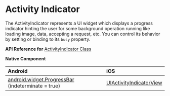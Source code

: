 # Activity Indicator

The ActivityIndicator represents a UI widget which displays a progress indicator hinting the user for some background operation running like loading image, data, accepting a request, etc. You can control its behavior by setting or binding to its `busy` property.

**API Reference for** [ActivityIndicator Class](http://docs.nativescript.org/api-reference/modules/_ui_activity_indicator_.html)

**Native Component**

| Android                | iOS      |
|:-----------------------|:---------|
| [android.widget.ProgressBar](http://developer.android.com/reference/android/widget/ProgressBar.html) (indeterminate = true) | [UIActivityIndicatorView](https://developer.apple.com/library/ios/documentation/UIKit/Reference/UIActivityIndicatorView_Class/) |
